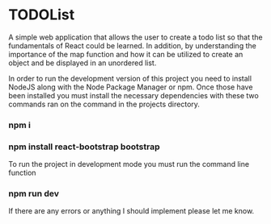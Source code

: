 # TODOList
A simple web application that allows the user to create a todo list so that the fundamentals of React could be learned. In addition, by
understanding the importance of the map function and how it can be utilized to create an object and be displayed in an unordered list. 

In order to run the development version of this project you need to install NodeJS along with the Node Package Manager or npm.
Once those have been installed you must install the necessary dependencies with these two commands ran on the command in the projects directory.

### npm i
### npm install react-bootstrap bootstrap

To run the project in development mode you must run the command line function
### npm run dev

If there are any errors or anything I should implement please let me know.
